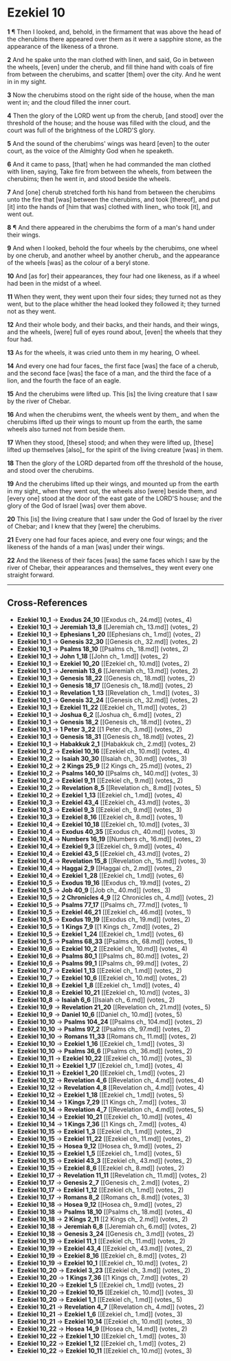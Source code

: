 # Ezekiel 10

**1** ¶ Then I looked, and, behold, in the firmament that was above the head of the cherubims there appeared over them as it were a sapphire stone, as the appearance of the likeness of a throne.

**2** And he spake unto the man clothed with linen, and said, Go in between the wheels, [even] under the cherub, and fill thine hand with coals of fire from between the cherubims, and scatter [them] over the city. And he went in in my sight.

**3** Now the cherubims stood on the right side of the house, when the man went in; and the cloud filled the inner court.

**4** Then the glory of the LORD went up from the cherub, [and stood] over the threshold of the house; and the house was filled with the cloud, and the court was full of the brightness of the LORD'S glory.

**5** And the sound of the cherubims' wings was heard [even] to the outer court, as the voice of the Almighty God when he speaketh.

**6** And it came to pass, [that] when he had commanded the man clothed with linen, saying, Take fire from between the wheels, from between the cherubims; then he went in, and stood beside the wheels.

**7** And [one] cherub stretched forth his hand from between the cherubims unto the fire that [was] between the cherubims, and took [thereof], and put [it] into the hands of [him that was] clothed with linen_ who took [it], and went out.

**8** ¶ And there appeared in the cherubims the form of a man's hand under their wings.

**9** And when I looked, behold the four wheels by the cherubims, one wheel by one cherub, and another wheel by another cherub_ and the appearance of the wheels [was] as the colour of a beryl stone.

**10** And [as for] their appearances, they four had one likeness, as if a wheel had been in the midst of a wheel.

**11** When they went, they went upon their four sides; they turned not as they went, but to the place whither the head looked they followed it; they turned not as they went.

**12** And their whole body, and their backs, and their hands, and their wings, and the wheels, [were] full of eyes round about, [even] the wheels that they four had.

**13** As for the wheels, it was cried unto them in my hearing, O wheel.

**14** And every one had four faces_ the first face [was] the face of a cherub, and the second face [was] the face of a man, and the third the face of a lion, and the fourth the face of an eagle.

**15** And the cherubims were lifted up. This [is] the living creature that I saw by the river of Chebar.

**16** And when the cherubims went, the wheels went by them_ and when the cherubims lifted up their wings to mount up from the earth, the same wheels also turned not from beside them.

**17** When they stood, [these] stood; and when they were lifted up, [these] lifted up themselves [also]_ for the spirit of the living creature [was] in them.

**18** Then the glory of the LORD departed from off the threshold of the house, and stood over the cherubims.

**19** And the cherubims lifted up their wings, and mounted up from the earth in my sight_ when they went out, the wheels also [were] beside them, and [every one] stood at the door of the east gate of the LORD'S house; and the glory of the God of Israel [was] over them above.

**20** This [is] the living creature that I saw under the God of Israel by the river of Chebar; and I knew that they [were] the cherubims.

**21** Every one had four faces apiece, and every one four wings; and the likeness of the hands of a man [was] under their wings.

**22** And the likeness of their faces [was] the same faces which I saw by the river of Chebar, their appearances and themselves_ they went every one straight forward.

---

## Cross-References

- **Ezekiel 10_1** → **Exodus 24_10** [[Exodus ch_ 24.md]] (votes_ 4)
- **Ezekiel 10_1** → **Jeremiah 13_8** [[Jeremiah ch_ 13.md]] (votes_ 2)
- **Ezekiel 10_1** → **Ephesians 1_20** [[Ephesians ch_ 1.md]] (votes_ 2)
- **Ezekiel 10_1** → **Genesis 32_30** [[Genesis ch_ 32.md]] (votes_ 2)
- **Ezekiel 10_1** → **Psalms 18_10** [[Psalms ch_ 18.md]] (votes_ 2)
- **Ezekiel 10_1** → **John 1_18** [[John ch_ 1.md]] (votes_ 2)
- **Ezekiel 10_1** → **Ezekiel 10_20** [[Ezekiel ch_ 10.md]] (votes_ 2)
- **Ezekiel 10_1** → **Jeremiah 13_6** [[Jeremiah ch_ 13.md]] (votes_ 2)
- **Ezekiel 10_1** → **Genesis 18_22** [[Genesis ch_ 18.md]] (votes_ 2)
- **Ezekiel 10_1** → **Genesis 18_17** [[Genesis ch_ 18.md]] (votes_ 2)
- **Ezekiel 10_1** → **Revelation 1_13** [[Revelation ch_ 1.md]] (votes_ 3)
- **Ezekiel 10_1** → **Genesis 32_24** [[Genesis ch_ 32.md]] (votes_ 2)
- **Ezekiel 10_1** → **Ezekiel 11_22** [[Ezekiel ch_ 11.md]] (votes_ 2)
- **Ezekiel 10_1** → **Joshua 6_2** [[Joshua ch_ 6.md]] (votes_ 2)
- **Ezekiel 10_1** → **Genesis 18_2** [[Genesis ch_ 18.md]] (votes_ 2)
- **Ezekiel 10_1** → **1 Peter 3_22** [[1 Peter ch_ 3.md]] (votes_ 2)
- **Ezekiel 10_1** → **Genesis 18_31** [[Genesis ch_ 18.md]] (votes_ 2)
- **Ezekiel 10_1** → **Habakkuk 2_1** [[Habakkuk ch_ 2.md]] (votes_ 2)
- **Ezekiel 10_2** → **Ezekiel 10_16** [[Ezekiel ch_ 10.md]] (votes_ 4)
- **Ezekiel 10_2** → **Isaiah 30_30** [[Isaiah ch_ 30.md]] (votes_ 3)
- **Ezekiel 10_2** → **2 Kings 25_9** [[2 Kings ch_ 25.md]] (votes_ 2)
- **Ezekiel 10_2** → **Psalms 140_10** [[Psalms ch_ 140.md]] (votes_ 3)
- **Ezekiel 10_2** → **Ezekiel 9_11** [[Ezekiel ch_ 9.md]] (votes_ 2)
- **Ezekiel 10_2** → **Revelation 8_5** [[Revelation ch_ 8.md]] (votes_ 5)
- **Ezekiel 10_2** → **Ezekiel 1_13** [[Ezekiel ch_ 1.md]] (votes_ 4)
- **Ezekiel 10_3** → **Ezekiel 43_4** [[Ezekiel ch_ 43.md]] (votes_ 3)
- **Ezekiel 10_3** → **Ezekiel 9_3** [[Ezekiel ch_ 9.md]] (votes_ 3)
- **Ezekiel 10_3** → **Ezekiel 8_16** [[Ezekiel ch_ 8.md]] (votes_ 1)
- **Ezekiel 10_4** → **Ezekiel 10_18** [[Ezekiel ch_ 10.md]] (votes_ 3)
- **Ezekiel 10_4** → **Exodus 40_35** [[Exodus ch_ 40.md]] (votes_ 3)
- **Ezekiel 10_4** → **Numbers 16_19** [[Numbers ch_ 16.md]] (votes_ 2)
- **Ezekiel 10_4** → **Ezekiel 9_3** [[Ezekiel ch_ 9.md]] (votes_ 4)
- **Ezekiel 10_4** → **Ezekiel 43_5** [[Ezekiel ch_ 43.md]] (votes_ 2)
- **Ezekiel 10_4** → **Revelation 15_8** [[Revelation ch_ 15.md]] (votes_ 3)
- **Ezekiel 10_4** → **Haggai 2_9** [[Haggai ch_ 2.md]] (votes_ 2)
- **Ezekiel 10_4** → **Ezekiel 1_28** [[Ezekiel ch_ 1.md]] (votes_ 6)
- **Ezekiel 10_5** → **Exodus 19_16** [[Exodus ch_ 19.md]] (votes_ 2)
- **Ezekiel 10_5** → **Job 40_9** [[Job ch_ 40.md]] (votes_ 3)
- **Ezekiel 10_5** → **2 Chronicles 4_9** [[2 Chronicles ch_ 4.md]] (votes_ 2)
- **Ezekiel 10_5** → **Psalms 77_17** [[Psalms ch_ 77.md]] (votes_ 1)
- **Ezekiel 10_5** → **Ezekiel 46_21** [[Ezekiel ch_ 46.md]] (votes_ 1)
- **Ezekiel 10_5** → **Exodus 19_19** [[Exodus ch_ 19.md]] (votes_ 2)
- **Ezekiel 10_5** → **1 Kings 7_9** [[1 Kings ch_ 7.md]] (votes_ 2)
- **Ezekiel 10_5** → **Ezekiel 1_24** [[Ezekiel ch_ 1.md]] (votes_ 6)
- **Ezekiel 10_5** → **Psalms 68_33** [[Psalms ch_ 68.md]] (votes_ 1)
- **Ezekiel 10_6** → **Ezekiel 10_2** [[Ezekiel ch_ 10.md]] (votes_ 4)
- **Ezekiel 10_6** → **Psalms 80_1** [[Psalms ch_ 80.md]] (votes_ 2)
- **Ezekiel 10_6** → **Psalms 99_1** [[Psalms ch_ 99.md]] (votes_ 2)
- **Ezekiel 10_7** → **Ezekiel 1_13** [[Ezekiel ch_ 1.md]] (votes_ 2)
- **Ezekiel 10_7** → **Ezekiel 10_6** [[Ezekiel ch_ 10.md]] (votes_ 2)
- **Ezekiel 10_8** → **Ezekiel 1_8** [[Ezekiel ch_ 1.md]] (votes_ 4)
- **Ezekiel 10_8** → **Ezekiel 10_21** [[Ezekiel ch_ 10.md]] (votes_ 3)
- **Ezekiel 10_8** → **Isaiah 6_6** [[Isaiah ch_ 6.md]] (votes_ 2)
- **Ezekiel 10_9** → **Revelation 21_20** [[Revelation ch_ 21.md]] (votes_ 5)
- **Ezekiel 10_9** → **Daniel 10_6** [[Daniel ch_ 10.md]] (votes_ 5)
- **Ezekiel 10_10** → **Psalms 104_24** [[Psalms ch_ 104.md]] (votes_ 2)
- **Ezekiel 10_10** → **Psalms 97_2** [[Psalms ch_ 97.md]] (votes_ 2)
- **Ezekiel 10_10** → **Romans 11_33** [[Romans ch_ 11.md]] (votes_ 2)
- **Ezekiel 10_10** → **Ezekiel 1_16** [[Ezekiel ch_ 1.md]] (votes_ 3)
- **Ezekiel 10_10** → **Psalms 36_6** [[Psalms ch_ 36.md]] (votes_ 2)
- **Ezekiel 10_11** → **Ezekiel 10_22** [[Ezekiel ch_ 10.md]] (votes_ 3)
- **Ezekiel 10_11** → **Ezekiel 1_17** [[Ezekiel ch_ 1.md]] (votes_ 4)
- **Ezekiel 10_11** → **Ezekiel 1_20** [[Ezekiel ch_ 1.md]] (votes_ 2)
- **Ezekiel 10_12** → **Revelation 4_6** [[Revelation ch_ 4.md]] (votes_ 4)
- **Ezekiel 10_12** → **Revelation 4_8** [[Revelation ch_ 4.md]] (votes_ 4)
- **Ezekiel 10_12** → **Ezekiel 1_18** [[Ezekiel ch_ 1.md]] (votes_ 5)
- **Ezekiel 10_14** → **1 Kings 7_29** [[1 Kings ch_ 7.md]] (votes_ 3)
- **Ezekiel 10_14** → **Revelation 4_7** [[Revelation ch_ 4.md]] (votes_ 5)
- **Ezekiel 10_14** → **Ezekiel 10_21** [[Ezekiel ch_ 10.md]] (votes_ 4)
- **Ezekiel 10_14** → **1 Kings 7_36** [[1 Kings ch_ 7.md]] (votes_ 4)
- **Ezekiel 10_15** → **Ezekiel 1_3** [[Ezekiel ch_ 1.md]] (votes_ 2)
- **Ezekiel 10_15** → **Ezekiel 11_22** [[Ezekiel ch_ 11.md]] (votes_ 2)
- **Ezekiel 10_15** → **Hosea 9_12** [[Hosea ch_ 9.md]] (votes_ 2)
- **Ezekiel 10_15** → **Ezekiel 1_5** [[Ezekiel ch_ 1.md]] (votes_ 5)
- **Ezekiel 10_15** → **Ezekiel 43_3** [[Ezekiel ch_ 43.md]] (votes_ 2)
- **Ezekiel 10_15** → **Ezekiel 8_6** [[Ezekiel ch_ 8.md]] (votes_ 2)
- **Ezekiel 10_17** → **Revelation 11_11** [[Revelation ch_ 11.md]] (votes_ 2)
- **Ezekiel 10_17** → **Genesis 2_7** [[Genesis ch_ 2.md]] (votes_ 2)
- **Ezekiel 10_17** → **Ezekiel 1_12** [[Ezekiel ch_ 1.md]] (votes_ 2)
- **Ezekiel 10_17** → **Romans 8_2** [[Romans ch_ 8.md]] (votes_ 3)
- **Ezekiel 10_18** → **Hosea 9_12** [[Hosea ch_ 9.md]] (votes_ 2)
- **Ezekiel 10_18** → **Psalms 18_10** [[Psalms ch_ 18.md]] (votes_ 4)
- **Ezekiel 10_18** → **2 Kings 2_11** [[2 Kings ch_ 2.md]] (votes_ 2)
- **Ezekiel 10_18** → **Jeremiah 6_8** [[Jeremiah ch_ 6.md]] (votes_ 2)
- **Ezekiel 10_18** → **Genesis 3_24** [[Genesis ch_ 3.md]] (votes_ 2)
- **Ezekiel 10_19** → **Ezekiel 11_1** [[Ezekiel ch_ 11.md]] (votes_ 2)
- **Ezekiel 10_19** → **Ezekiel 43_4** [[Ezekiel ch_ 43.md]] (votes_ 2)
- **Ezekiel 10_19** → **Ezekiel 8_16** [[Ezekiel ch_ 8.md]] (votes_ 2)
- **Ezekiel 10_19** → **Ezekiel 10_1** [[Ezekiel ch_ 10.md]] (votes_ 2)
- **Ezekiel 10_20** → **Ezekiel 3_23** [[Ezekiel ch_ 3.md]] (votes_ 2)
- **Ezekiel 10_20** → **1 Kings 7_36** [[1 Kings ch_ 7.md]] (votes_ 2)
- **Ezekiel 10_20** → **Ezekiel 1_5** [[Ezekiel ch_ 1.md]] (votes_ 2)
- **Ezekiel 10_20** → **Ezekiel 10_15** [[Ezekiel ch_ 10.md]] (votes_ 3)
- **Ezekiel 10_20** → **Ezekiel 1_1** [[Ezekiel ch_ 1.md]] (votes_ 5)
- **Ezekiel 10_21** → **Revelation 4_7** [[Revelation ch_ 4.md]] (votes_ 2)
- **Ezekiel 10_21** → **Ezekiel 1_6** [[Ezekiel ch_ 1.md]] (votes_ 3)
- **Ezekiel 10_21** → **Ezekiel 10_14** [[Ezekiel ch_ 10.md]] (votes_ 3)
- **Ezekiel 10_22** → **Hosea 14_9** [[Hosea ch_ 14.md]] (votes_ 2)
- **Ezekiel 10_22** → **Ezekiel 1_10** [[Ezekiel ch_ 1.md]] (votes_ 3)
- **Ezekiel 10_22** → **Ezekiel 1_12** [[Ezekiel ch_ 1.md]] (votes_ 2)
- **Ezekiel 10_22** → **Ezekiel 10_11** [[Ezekiel ch_ 10.md]] (votes_ 3)
